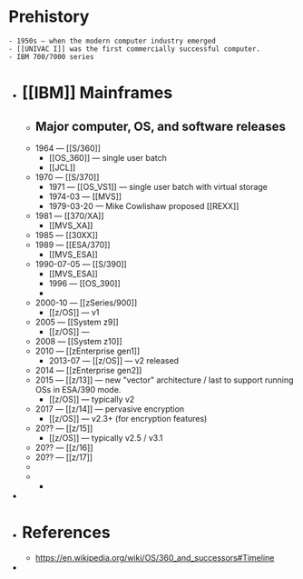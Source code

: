 # Prehistory
	- 1950s — when the modern computer industry emerged
	- [[UNIVAC I]] was the first commercially successful computer.
	- IBM 700/7000 series
- # [[IBM]] Mainframes
	- ## Major computer, OS, and software releases
	- 1964 — [[S/360]]
		- [[OS_360]] — single user batch
		- [[JCL]]
	- 1970 — [[S/370]]
		- 1971 — [[OS_VS1]] — single user batch with virtual storage
		- 1974-03 — [[MVS]]
		- 1979-03-20 — Mike Cowlishaw proposed [[REXX]]
	- 1981 — [[370/XA]]
		- [[MVS_XA]]
	- 1985 — [[30XX]]
	- 1989 — [[ESA/370]]
		- [[MVS_ESA]]
	- 1990-07-05  — [[S/390]]
		- [[MVS_ESA]]
		- 1996 — [[OS_390]]
		-
	- 2000-10 — [[zSeries/900]]
		- [[z/OS]] — v1
	- 2005 — [[System z9]]
		- [[z/OS]] —
	- 2008 — [[System z10]]
	- 2010 — [[zEnterprise gen1]]
		- 2013-07 — [[z/OS]] — v2 released
	- 2014 — [[zEnterprise gen2]]
	- 2015 — [[z/13]] — new "vector" architecture / last to support running OSs in ESA/390 mode.
		- [[z/OS]] — typically v2
	- 2017 — [[z/14]] — pervasive encryption
		- [[z/OS]] — v2.3+ (for encryption features)
	- 20?? — [[z/15]]
		- [[z/OS]] — typically v2.5 / v3.1
	- 20?? — [[z/16]]
	- 20?? — [[z/17]]
	-
	-
		-
-
- # References
	- https://en.wikipedia.org/wiki/OS/360_and_successors#Timeline
-